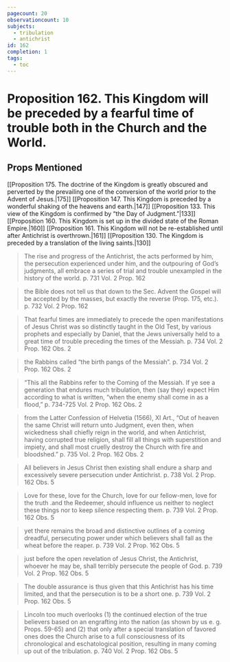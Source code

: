 ```yaml
---
pagecount: 20
observationcount: 10
subjects:
  - tribulation
  - antichrist
id: 162
completion: 1
tags:
  - toc
---
```

# Proposition 162. This Kingdom will be preceded by a fearful time of trouble both in the Church and the World.
## Props Mentioned
[[Proposition 175. The doctrine of the Kingdom is greatly obscured and perverted by the prevailing one of the conversion of the world prior to the Advent of Jesus.|175]] [[Proposition 147. This Kingdom is preceded by a wonderful shaking of the heavens and earth.|147]] [[Proposition 133. This view of the Kingdom is confirmed by “the Day of Judgment.”|133]] [[Proposition 160. This Kingdom is set up in the divided state of the Roman Empire.|160]] [[Proposition 161. This Kingdom will not be re-established until after Antichrist is overthrown.|161]] [[Proposition 130. The Kingdom is preceded by a translation of the living saints.|130]] 

>The rise and progress of the Antichrist, the acts performed by him, the persecution experienced under him, and the outpouring of God’s judgments, all embrace a series of trial and trouble unexampled in the history of the world.
>p. 731 Vol. 2 Prop. 162

>the Bible does not tell us that down to the Sec. Advent the Gospel will be accepted by the masses, but exactly the reverse (Prop. 175, etc.).
>p. 732 Vol. 2 Prop. 162

>That fearful times are immediately to precede the open manifestations of Jesus Christ was so distinctly taught in the Old Test, by various prophets and especially by Daniel, that the Jews universally held to a great time of trouble preceding the times of the Messiah.
>p. 734 Vol. 2 Prop. 162 Obs. 2

>the Rabbins called “the birth pangs of the Messiah”.
>p. 734 Vol. 2 Prop. 162 Obs. 2

>“This all the Rabbins refer to the Coming of the Messiah. If ye see a generation that endures much tribulation, then (say they) expect Him according to what is written, “when the enemy shall come in as a flood,”
>p. 734-725 Vol. 2 Prop. 162 Obs. 2

>from the Latter Confession of Helvetia (1566), XI Art., “Out of heaven the same Christ will return unto Judgment, even then, when wickedness shall chiefly reign in the world, and when Antichrist, having corrupted true religion, shall fill all things with superstition and impiety, and shall most cruelly destroy the Church with fire and bloodshed.”
>p. 735 Vol. 2 Prop. 162 Obs. 2

>All believers in Jesus Christ then existing shall endure a sharp and excessively severe persecution under Antichrist.
>p. 738 Vol. 2 Prop. 162 Obs. 5

>Love for these, love for the Church, love for our fellow-men, love for the truth .and the Redeemer, should influence us neither to neglect these things nor to keep silence respecting them.
>p. 739 Vol. 2 Prop. 162 Obs. 5

>yet there remains the broad and distinctive outlines of a coming dreadful, persecuting power under which believers shall fall as the wheat before the reaper.
>p. 739 Vol. 2 Prop. 162 Obs. 5

>just before the open revelation of Jesus Christ, the Antichrist, whoever he may be, shall terribly persecute the people of God.
>p. 739 Vol. 2 Prop. 162 Obs. 5


>The double assurance is thus given that this Antichrist has his time limited, and that the persecution is to be a short one.
>p. 739 Vol. 2 Prop. 162 Obs. 5

>Lincoln too much overlooks (1) the continued election of the true believers based on an engrafting into the nation (as shown by us e. g. Props. 59-65) and (2) that only after a special translation of favored ones does the Church arise to a full consciousness of its chronological and eschatological position, resulting in many coming up out of the tribulation.
>p. 740 Vol. 2 Prop. 162 Obs. 5





